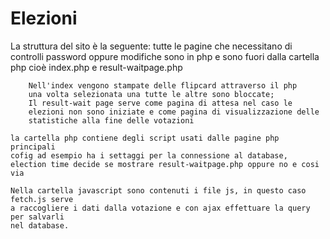 # Elezioni

 La struttura del sito è la seguente:
    tutte le pagine che necessitano di controlli password oppure
    modifiche sono in php e sono fuori dalla cartella php cioè
    index.php e result-waitpage.php
    
        Nell'index vengono stampate delle flipcard attraverso il php
        una volta selezionata una tutte le altre sono bloccate;
        Il result-wait page serve come pagina di attesa nel caso le 
        elezioni non sono iniziate e come pagina di visualizzazione delle 
        statistiche alla fine delle votazioni
        
    la cartella php contiene degli script usati dalle pagine php principali
    cofig ad esempio ha i settaggi per la connessione al database,
    election time decide se mostrare result-waitpage.php oppure no e cosi via
    
    Nella cartella javascript sono contenuti i file js, in questo caso fetch.js serve
    a raccogliere i dati dalla votazione e con ajax effettuare la query per salvarli 
    nel database.
    
    

